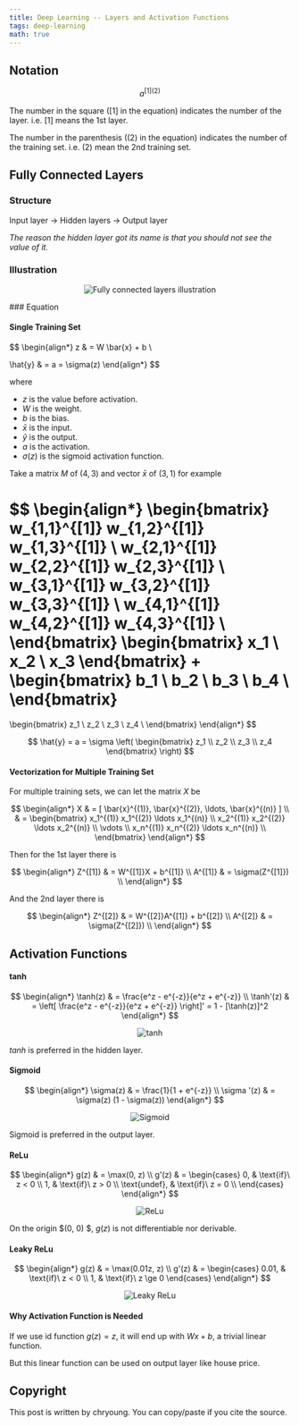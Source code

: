 ```yaml
---
title: Deep Learning -- Layers and Activation Functions
tags: deep-learning
math: true
---
```


## Notation

$$
a^{[1](2)}
$$

The number in the square ($[1]$ in the equation) indicates the number of the layer. i.e. $[1]$ means the 1st layer.

The number in the parenthesis ($(2)$ in the equation) indicates the number of the training set. i.e. $(2)$ mean the 2nd training set.

## Fully Connected Layers

### Structure

Input layer -> Hidden layers -> Output layer

_The reason the hidden layer got its name is that you should not see the value of it._

### Illustration

<p align="center">
  <img alt="Fully connected layers illustration" src="{% link /assets/deep-learning/fully-connected-layers-render.svg %}" />
</p>
### Equation

#### Single Training Set

$$
\begin{align*}
z & = W \bar{x} + b \\

\hat{y} & = a = \sigma(z)
\end{align*}
$$

where

- $z$ is the value before activation.
- $W$ is the weight.
- $b$ is the bias.
- $\bar{x}$ is the input.
- $\hat{y}$ is the output.
- $a$ is the activation.
- $\sigma(z)$ is the sigmoid activation function.

Take a matrix  $M$ of $(4,3)$ and vector $\bar{x}$ of $(3,1)$ for example

$$
\begin{align*}
\begin{bmatrix}
w_{1,1}^{[1]} w_{1,2}^{[1]} w_{1,3}^{[1]} \\
w_{2,1}^{[1]} w_{2,2}^{[1]} w_{2,3}^{[1]} \\
w_{3,1}^{[1]} w_{3,2}^{[1]} w_{3,3}^{[1]} \\
w_{4,1}^{[1]} w_{4,2}^{[1]} w_{4,3}^{[1]} \\
\end{bmatrix}
\begin{bmatrix}
x_1 \\
x_2 \\
x_3
\end{bmatrix}
+
\begin{bmatrix}
b_1 \\
b_2 \\
b_3 \\
b_4 \\
\end{bmatrix}
=
\begin{bmatrix}
z_1 \\
z_2 \\
z_3 \\
z_4 \\
\end{bmatrix}
\end{align*}
$$

$$
\hat{y} = a = \sigma \left(
\begin{bmatrix}
z_1 \\
z_2 \\
z_3 \\
z_4
\end{bmatrix}
\right)
$$

#### Vectorization for Multiple Training Set

For multiple training sets, we can let the matrix $X$ be

$$
\begin{align*}
X & = [ \bar{x}^{(1)}, \bar{x}^{(2)}, \ldots, \bar{x}^{(n)} ] \\
& =
\begin{bmatrix}
x_1^{(1)} x_1^{(2)} \ldots x_1^{(n)} \\
x_2^{(1)} x_2^{(2)} \ldots x_2^{(n)} \\
\vdots \\
x_n^{(1)} x_n^{(2)} \ldots x_n^{(n)} \\
\end{bmatrix}
\end{align*}
$$

Then for the 1st layer there is

$$
\begin{align*}
Z^{[1]} & = W^{[1]}X + b^{[1]} \\
A^{[1]} & = \sigma(Z^{[1]}) \\
\end{align*}
$$

And the 2nd layer there is

$$
\begin{align*}
Z^{[2]} & = W^{[2]}A^{[1]} + b^{[2]} \\
A^{[2]} & = \sigma(Z^{[2]}) \\
\end{align*}
$$

## Activation Functions

#### tanh

$$
\begin{align*}
\tanh(z) & = \frac{e^z - e^{-z}}{e^z + e^{-z}} \\
\tanh'(z) & = \left[ \frac{e^z - e^{-z}}{e^z + e^{-z}} \right]' = 1 - [\tanh(z)]^2
\end{align*}
$$

<p align="center">
  <img alt="tanh" src="{% link /assets/deep-learning/tanh.svg %}" />
</p>

$tanh$ is preferred in the hidden layer.

#### Sigmoid

$$
\begin{align*}
\sigma(z) & = \frac{1}{1 + e^{-z}} \\
\sigma '(z) & = \sigma(z) (1 - \sigma(z))
\end{align*}
$$

<p align="center">
  <img alt="Sigmoid" src="{% link /assets/deep-learning/sigmoid.svg %}" />
</p>

Sigmoid is preferred in the output layer.

#### ReLu

$$
\begin{align*}
g(z) & = \max(0, z) \\
g'(z) & =
    \begin{cases}
        0, & \text{if}\ z < 0 \\
        1, & \text{if}\ z > 0 \\
        \text{undef}, & \text{if}\ z = 0 \\
    \end{cases}
\end{align*}
$$

<p align="center">
  <img alt="ReLu" src="{% link /assets/deep-learning/relu.svg %}" />
</p>

On the origin $(0, 0) $, $g(z)$ is not differentiable nor derivable.

#### Leaky ReLu

$$
\begin{align*}
g(z) & = \max(0.01z, z) \\
g'(z) & =
	\begin{cases}
		0.01, & \text{if}\ z < 0 \\
		1, & \text{if}\ z \ge 0
	\end{cases}
\end{align*}
$$

<p align="center">
  <img alt="Leaky ReLu" src="{% link /assets/deep-learning/leaky_relu.svg %}" />
</p>

#### Why Activation Function is Needed

If we use id function $g(z) = z$, it will end up with $Wx + b$, a trivial linear function.

But this linear function can be used on output layer like house price.

## Copyright

This post is written by chryoung. You can copy/paste if you cite the source.
